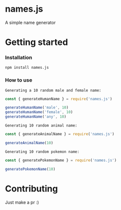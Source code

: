 # names.js

A simple name generator

# Getting started

### Installation

```bash
npm install names.js
```

### How to use

`Generating a 10 random male and female name:`
```js
const { generateHumanName } = require('names.js')

generateHumanName('male', 10)
generateHumanName('female', 10)
generateHumanName('any', 10)
```

`Generating 10 random animal name:`
```js
const { generateAnimalName } = require('names.js')

generateAnimalName(10)
```

`Generating 10 random pokemon name:`
```js
const { generatePokemonName } = require('names.js')

generatePokemonName(10)
```

# Contributing
Just make a pr :)
